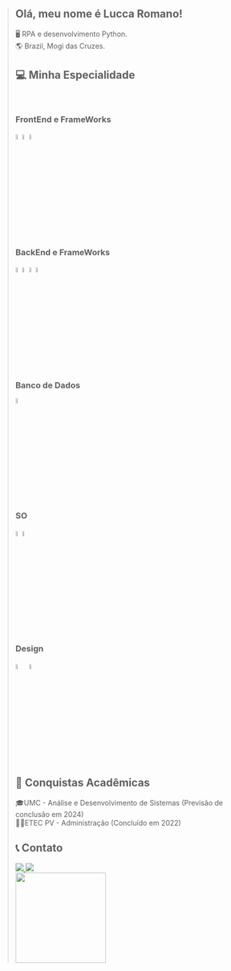 > ## Olá, meu nome é Lucca Romano!
> 
> 🖥️ RPA e desenvolvimento Python. <br>
> 🌎 Brazil, Mogi das Cruzes.
> 
> ## 💻 Minha Especialidade
> <div style="display: inline-block"><br>
> 
> <h3> FrontEnd e FrameWorks </h3>         
> <img src="https://cdn.jsdelivr.net/gh/devicons/devicon/icons/bootstrap/bootstrap-original.svg" width="5%"/>  
> <img src="https://cdn.jsdelivr.net/gh/devicons/devicon/icons/html5/html5-original.svg" width="5%"/>
> <img src="https://cdn.jsdelivr.net/gh/devicons/devicon/icons/css3/css3-original.svg" width="5%"/>
>   
> 
> ## <h3> BackEnd e FrameWorks</h3>
> <img src="https://cdn.jsdelivr.net/gh/devicons/devicon/icons/python/python-original.svg" width="5%" />
> <img src="https://cdn.jsdelivr.net/gh/devicons/devicon/icons/jupyter/jupyter-original-wordmark.svg" width="5%" />
> <img src="https://cdn.jsdelivr.net/gh/devicons/devicon/icons/selenium/selenium-original.svg" width="5%" />
> <img src="https://cdn.jsdelivr.net/gh/devicons/devicon/icons/php/php-plain.svg" width="5%"/>
>  
> ## <h3> Banco de Dados </h3>
> <img src="https://cdn.jsdelivr.net/gh/devicons/devicon/icons/mysql/mysql-original.svg" width="5%"/>
>  
> ## <h3> SO </h3>
> <img src="https://cdn.jsdelivr.net/gh/devicons/devicon/icons/linux/linux-original.svg" width="5%"/>
> <img src="https://cdn.jsdelivr.net/gh/devicons/devicon/icons/windows8/windows8-original.svg" width="5%"/>        
> </div>  
> 
> ## <H3> Design </H3>
> <img src="https://cdn.jsdelivr.net/gh/devicons/devicon/icons/photoshop/photoshop-plain.svg" width="5%"/>
> <img src="https://cdn.jsdelivr.net/gh/devicons/devicon/icons/canva/canva-original.svg" width="5%"/>
>                   
> 
> ## 📜 Conquistas Acadêmicas
> 🎓UMC - Análise e Desenvolvimento de Sistemas (Previsão de conclusão em 2024) <br>
> 👨‍🎓ETEC PV - Administração (Concluído em 2022)
> 
> ## 📞 Contato
> <div>
>   <a href="https://www.instagram.com/isntlukv/">
>     <img src="https://img.shields.io/badge/Instagram-E4405F?style=for-the-badge&logo=instagram&logoColor=white" target="_blank">
>   </a> 
>   <a href="https://www.linkedin.com/in/lucca-romano-780b82286/">
>     <img src="https://img.shields.io/badge/LinkedIn-0077B5?style=for-the-badge&logo=linkedin&logoColor=white" target="_blank">
>   </a>
> </div>
> 
> <div>
>   <a href="https://github.com/rom-lucca">
>     <img height="180em" src="https://github-readme-stats.vercel.app/api?username=rom-lucca&show_icons=true&theme=tokyonight"/>
> </div>
